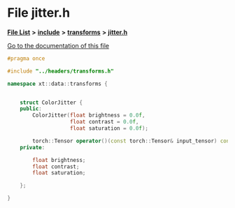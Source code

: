 

# File jitter.h

[**File List**](files.md) **>** [**include**](dir_d44c64559bbebec7f509842c48db8b23.md) **>** [**transforms**](dir_de1d6215dd8b8d2c901daadc91a23b6e.md) **>** [**jitter.h**](jitter_8h.md)

[Go to the documentation of this file](jitter_8h.md)


```C++
#pragma once

#include "../headers/transforms.h"

namespace xt::data::transforms {


    struct ColorJitter {
    public:
        ColorJitter(float brightness = 0.0f,
                    float contrast = 0.0f,
                    float saturation = 0.0f);

        torch::Tensor operator()(const torch::Tensor& input_tensor) const;
    private:

        float brightness;
        float contrast;
        float saturation;

    };

}
```


